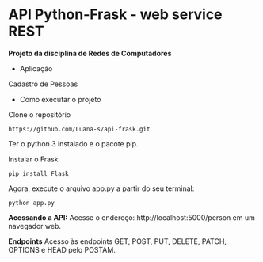 # API Python-Frask - web service REST

**Projeto da disciplina de Redes de Computadores**

* Aplicação

Cadastro de Pessoas

* Como executar o projeto

Clone o repositório
```
https://github.com/Luana-s/api-frask.git
```

Ter o python 3 instalado e o pacote pip.


Instalar o Frask

```
pip install Flask
```

Agora, execute o arquivo app.py a partir do seu terminal:

```
python app.py

```
**Acessando a API:**
Acesse o endereço:   http://localhost:5000/person em um navegador web.


**Endpoints**
Acesso às endpoints GET, POST, PUT, DELETE, PATCH, OPTIONS e HEAD pelo POSTAM.

